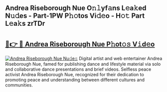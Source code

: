 ## Andrea Riseborough Nue O𝚗𝚕yf𝚊ns L𝚎a𝚔ed N𝚞𝚍es - Part-1PW P𝚑𝚘tos Vi𝚍𝚎o - H𝚘𝚝 Part L𝚎a𝚔s zrTDr

# <h2><a href="http://kf15hil.oniu.top/?m=Andrea+Riseborough+Nue">🔗👉 🔴 Andrea Riseborough Nue P𝚑ot𝚘𝚜 V𝚒d𝚎o</a></h2>

[![Andrea Riseborough Nue Nu𝚍e𝚜](https://i.imgur.com/0qMVB7G.gif)](http://kf15hil.oniu.top/?m=Andrea+Riseborough+Nue)
Digital artist and web entertainer Andrea Riseborough Nue, famed for publishing dance and lifestyle material via solo and collaborative dance presentations and brief videos. Selfless peace activist Andrea Riseborough Nue, recognized for their dedication to promoting peace and understanding between different cultures and communities.  
